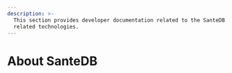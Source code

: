```yaml
---
description: >-
  This section provides developer documentation related to the SanteDB CDR and
  related technologies.
---
```


# About SanteDB

